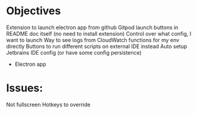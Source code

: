 # Objectives

Extension to launch electron app from github
Gitpod launch buttons in README doc itself (no need to install extension)
Control over what config, I want to launch
Way to see logs from CloudWatch functions for my env directly
Buttons to run different scripts on external IDE instead
Auto setup Jetbrains IDE config (or have some config persistence)
- Electron app 


# Issues:
Not fullscreen
Hotkeys to override

